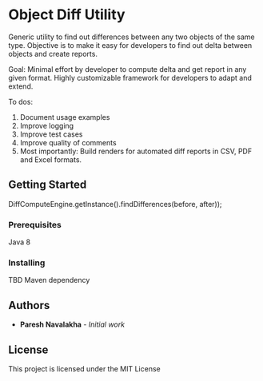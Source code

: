 # Object Diff Utility

Generic utility to find out differences between any two objects of the same type. 
Objective is to make it easy for developers to find out delta between objects and create reports.

Goal: 
Minimal effort by developer to compute delta and get report in any given format.
Highly customizable framework for developers to adapt and extend.


To dos:
1. Document usage examples
2. Improve logging
3. Improve test cases
4. Improve quality of comments
5. Most importantly: Build renders for automated diff reports in CSV, PDF and Excel formats. 

## Getting Started

DiffComputeEngine.getInstance().findDifferences(before, after));

### Prerequisites

Java 8

### Installing

TBD Maven dependency 


## Authors

* **Paresh Navalakha** - *Initial work*

## License

This project is licensed under the MIT License
